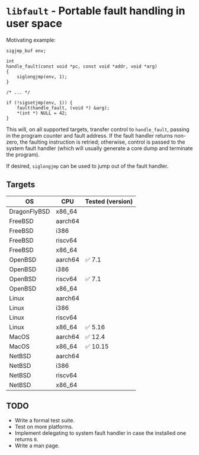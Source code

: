 # `libfault` - Portable fault handling in user space

Motivating example:

```
sigjmp_buf env;

int
handle_fault(const void *pc, const void *addr, void *arg)
{
    siglongjmp(env, 1);
}

/* ... */

if (!sigsetjmp(env, 1)) {
    fault(handle_fault, (void *) &arg);
    *(int *) NULL = 42;
}
```

This will, on all supported targets, transfer control to `handle_fault`, passing in the program counter and fault address. If the fault handler returns non-zero, the faulting instruction is retried; otherwise, control is passed to the system fault handler (which will usually generate a core dump and terminate the program).

If desired, `siglongjmp` can be used to jump out of the fault handler.

## Targets

| OS           | CPU      | Tested (version)         |
| ------------ | -------- | ------------------------ |
| DragonFlyBSD | x86_64   |                          |
| FreeBSD      | aarch64  |                          |
| FreeBSD      | i386     |                          |
| FreeBSD      | riscv64  |                          |
| FreeBSD      | x86_64   |                          |
| OpenBSD      | aarch64  | :white_check_mark: 7.1   |
| OpenBSD      | i386     |                          |
| OpenBSD      | riscv64  | :white_check_mark: 7.1   |
| OpenBSD      | x86_64   |                          |
| Linux        | aarch64  |                          |
| Linux        | i386     |                          |
| Linux        | riscv64  |                          |
| Linux        | x86_64   | :white_check_mark: 5.16  |
| MacOS        | aarch64  | :white_check_mark: 12.4  |
| MacOS        | x86_64   | :white_check_mark: 10.15 |
| NetBSD       | aarch64  |                          |
| NetBSD       | i386     |                          |
| NetBSD       | riscv64  |                          |
| NetBSD       | x86_64   |                          |

## TODO

* Write a formal test suite.
* Test on more platforms.
* Implement delegating to system fault handler in case the installed one
  returns `0`.
* Write a man page.
